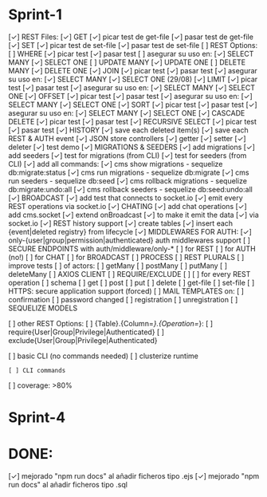 # Sprint-1

  [✓] REST Files:
    [✓] GET
      [✓] picar test de get-file
      [✓] pasar test de get-file
    [✓] SET
      [✓] picar test de set-file
      [✓] pasar test de set-file
  [ ] REST Options:
    [ ] WHERE
      [✓] picar test
      [✓] pasar test
      [ ] asegurar su uso en:
        [✓] SELECT MANY
        [✓] SELECT ONE
        [ ] UPDATE MANY
        [✓] UPDATE ONE
        [ ] DELETE MANY
        [✓] DELETE ONE
    [✓] JOIN
      [✓] picar test
      [✓] pasar test
      [✓] asegurar su uso en:
        [✓] SELECT MANY
        [✓] SELECT ONE
    (29/08)
    [✓] LIMIT 
      [✓] picar test
      [✓] pasar test
      [✓] asegurar su uso en:
        [✓] SELECT MANY
        [✓] SELECT ONE
    [✓] OFFSET
      [✓] picar test
      [✓] pasar test
      [✓] asegurar su uso en:
        [✓] SELECT MANY
        [✓] SELECT ONE
    [✓] SORT
      [✓] picar test
      [✓] pasar test
      [✓] asegurar su uso en:
        [✓] SELECT MANY
        [✓] SELECT ONE
    [✓] CASCADE DELETE
      [✓] picar test
      [✓] pasar test
    [✓] RECURSIVE SELECT
      [✓] picar test
      [✓] pasar test
  [✓] HISTORY
    [✓] save each deleted item(s)
    [✓] save each REST & AUTH event
  [✓] JSON store controllers
    [✓] getter
    [✓] setter
    [✓] deleter
    [✓] test demo
  [✓] MIGRATIONS & SEEDERS
    [✓] add migrations
    [✓] add seeders
    [✓] test for migrations (from CLI)
    [✓] test for seeders (from CLI)
    [✓] add all commands:
      [✓] cms show migrations - sequelize db:migrate:status
      [✓] cms run migrations - sequelize db:migrate
      [✓] cms run seeders - sequelize db:seed
      [✓] cms rollback migrations - sequelize db:migrate:undo:all
      [✓] cms rollback seeders - sequelize db:seed:undo:all
  [✓] BROADCAST
    [✓] add test that connects to socket.io
    [✓] emit every REST operations via socket.io
  [✓] CHATING
    [✓] add chat operations
      [✓] add cms.socket
      [✓] extend onBroadcast
        [✓] to make it emit the data
        [✓] via socket.io
  [✓] REST history support
    [✓] create tables
    [✓] insert each {event|deleted registry} from lifecycle
  [✓] MIDDLEWARES FOR AUTH:
    [✓] only-{user|group|permission|authenticated} auth middlewares support
  [ ] SECURE ENDPOINTS with auth/middleware/only-*
    [ ] for REST
    [ ] for AUTH (no!)
    [ ] for CHAT
    [ ] for BROADCAST
  [ ] PROCESS
  [ ] REST PLURALS
    [ ] improve tests
    [ ] of actors:
      [ ] getMany
      [ ] postMany
      [ ] putMany
      [ ] deleteMany
  [ ] AXIOS CLIENT
  [ ] REQUIRE/EXCLUDE
    [ ] 
    [ ] for every REST operation
      [ ] schema
      [ ] get
      [ ] post
      [ ] put
      [ ] delete
      [ ] get-file
      [ ] set-file
  [ ] HTTPS: secure application support (forced)
  [ ] MAIL TEMPLATES on:
    [ ] confirmation
    [ ] password changed
    [ ] registration
    [ ] unregistration
  [ ] SEQUELIZE MODELS



















    
  [ ] other REST Options:
    [ ] {Table}.{Column=*}.{Operation=*}:
      [ ] require{User|Group|Privilege|Authenticated}
      [ ] exclude{User|Group|Privilege|Authenticated}

  [ ] basic CLI (no commands needed)
  [ ] clusterize runtime

    [ ] CLI commands
  [ ] coverage: >80%

# Sprint-4


# DONE:

  [✓] mejorado "npm run docs" al añadir ficheros tipo .ejs
  [✓] mejorado "npm run docs" al añadir ficheros tipo .sql